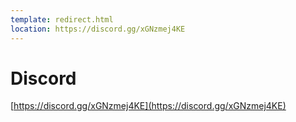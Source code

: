 ```yaml
---
template: redirect.html
location: https://discord.gg/xGNzmej4KE
---
```


# Discord

[https://discord.gg/xGNzmej4KE](https://discord.gg/xGNzmej4KE)

